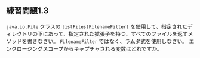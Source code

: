 ## 練習問題1.3

`java.io.File` クラスの `listFiles(FilenameFilter)` を使用して、指定されたディレクトリの下にあって、指定された拡張子を持つ、すべてのファイルを返すメソッドを書きなさい。
`FilenameFilter` ではなく、ラムダ式を使用しなさい。
エンクロージングスコープからキャプチャされる変数はどれですか。
